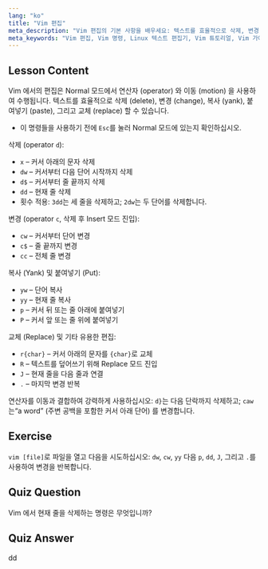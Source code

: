 ```yaml
---
lang: "ko"
title: "Vim 편집"
meta_description: "Vim 편집의 기본 사항을 배우세요: 텍스트를 효율적으로 삭제, 변경, 복사, 붙여넣기. 초보자를 위한 필수 Vim 명령을 익히고 Linux 텍스트 편집 기술을 향상시키세요."
meta_keywords: "Vim 편집, Vim 명령, Linux 텍스트 편집기, Vim 튜토리얼, Vim 가이드, 초보자 Vim, dd 명령, Vim 삭제"
---
```


## Lesson Content

Vim 에서의 편집은 Normal 모드에서 연산자 (operator) 와 이동 (motion) 을 사용하여 수행됩니다. 텍스트를 효율적으로 삭제 (delete), 변경 (change), 복사 (yank), 붙여넣기 (paste), 그리고 교체 (replace) 할 수 있습니다.

- 이 명령들을 사용하기 전에 `Esc`를 눌러 Normal 모드에 있는지 확인하십시오.

삭제 (operator `d`):

- `x` – 커서 아래의 문자 삭제
- `dw` – 커서부터 다음 단어 시작까지 삭제
- `d$` – 커서부터 줄 끝까지 삭제
- `dd` – 현재 줄 삭제
- 횟수 적용: `3dd`는 세 줄을 삭제하고; `2dw`는 두 단어를 삭제합니다.

변경 (operator `c`, 삭제 후 Insert 모드 진입):

- `cw` – 커서부터 단어 변경
- `c$` – 줄 끝까지 변경
- `cc` – 전체 줄 변경

복사 (Yank) 및 붙여넣기 (Put):

- `yw` – 단어 복사
- `yy` – 현재 줄 복사
- `p` – 커서 뒤 또는 줄 아래에 붙여넣기
- `P` – 커서 앞 또는 줄 위에 붙여넣기

교체 (Replace) 및 기타 유용한 편집:

- `r{char}` – 커서 아래의 문자를 `{char}`로 교체
- `R` – 텍스트를 덮어쓰기 위해 Replace 모드 진입
- `J` – 현재 줄을 다음 줄과 연결
- `.` – 마지막 변경 반복

연산자를 이동과 결합하여 강력하게 사용하십시오: `d}`는 다음 단락까지 삭제하고; `caw`는“a word” (주변 공백을 포함한 커서 아래 단어) 를 변경합니다.

## Exercise

`vim [file]`로 파일을 열고 다음을 시도하십시오: `dw`, `cw`, `yy` 다음 `p`, `dd`, `J`, 그리고 `.`를 사용하여 변경을 반복합니다.

## Quiz Question

Vim 에서 현재 줄을 삭제하는 명령은 무엇입니까?

## Quiz Answer

dd
